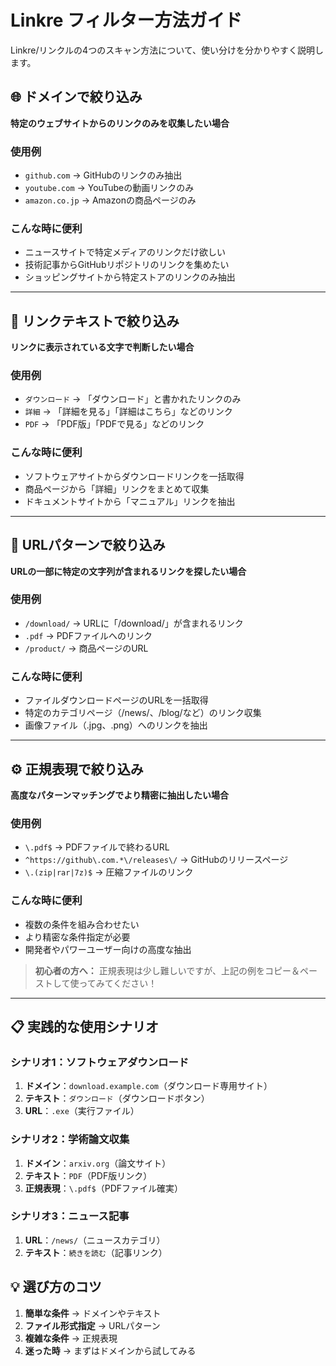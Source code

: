 # Linkre フィルター方法ガイド

Linkre/リンクルの4つのスキャン方法について、使い分けを分かりやすく説明します。

## 🌐 ドメインで絞り込み
**特定のウェブサイトからのリンクのみを収集したい場合**

### 使用例
- `github.com` → GitHubのリンクのみ抽出
- `youtube.com` → YouTubeの動画リンクのみ
- `amazon.co.jp` → Amazonの商品ページのみ

### こんな時に便利
- ニュースサイトで特定メディアのリンクだけ欲しい
- 技術記事からGitHubリポジトリのリンクを集めたい
- ショッピングサイトから特定ストアのリンクのみ抽出

---

## 📝 リンクテキストで絞り込み
**リンクに表示されている文字で判断したい場合**

### 使用例
- `ダウンロード` → 「ダウンロード」と書かれたリンクのみ
- `詳細` → 「詳細を見る」「詳細はこちら」などのリンク
- `PDF` → 「PDF版」「PDFで見る」などのリンク

### こんな時に便利
- ソフトウェアサイトからダウンロードリンクを一括取得
- 商品ページから「詳細」リンクをまとめて収集
- ドキュメントサイトから「マニュアル」リンクを抽出

---

## 🔗 URLパターンで絞り込み
**URLの一部に特定の文字列が含まれるリンクを探したい場合**

### 使用例
- `/download/` → URLに「/download/」が含まれるリンク
- `.pdf` → PDFファイルへのリンク
- `/product/` → 商品ページのURL

### こんな時に便利
- ファイルダウンロードページのURLを一括取得
- 特定のカテゴリページ（/news/、/blog/など）のリンク収集
- 画像ファイル（.jpg、.png）へのリンクを抽出

---

## ⚙️ 正規表現で絞り込み
**高度なパターンマッチングでより精密に抽出したい場合**

### 使用例
- `\.pdf$` → PDFファイルで終わるURL
- `^https://github\.com.*\/releases\/` → GitHubのリリースページ
- `\.(zip|rar|7z)$` → 圧縮ファイルのリンク

### こんな時に便利
- 複数の条件を組み合わせたい
- より精密な条件指定が必要
- 開発者やパワーユーザー向けの高度な抽出

> **初心者の方へ：** 正規表現は少し難しいですが、上記の例をコピー＆ペーストして使ってみてください！

---

## 📋 実践的な使用シナリオ

### シナリオ1：ソフトウェアダウンロード
1. **ドメイン**：`download.example.com`（ダウンロード専用サイト）
2. **テキスト**：`ダウンロード`（ダウンロードボタン）
3. **URL**：`.exe`（実行ファイル）

### シナリオ2：学術論文収集
1. **ドメイン**：`arxiv.org`（論文サイト）
2. **テキスト**：`PDF`（PDF版リンク）
3. **正規表現**：`\.pdf$`（PDFファイル確実）

### シナリオ3：ニュース記事
1. **URL**：`/news/`（ニュースカテゴリ）
2. **テキスト**：`続きを読む`（記事リンク）

## 💡 選び方のコツ

1. **簡単な条件** → ドメインやテキスト
2. **ファイル形式指定** → URLパターン
3. **複雑な条件** → 正規表現
4. **迷った時** → まずはドメインから試してみる
